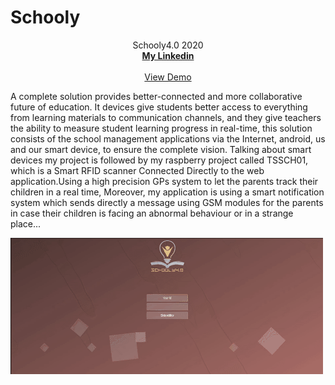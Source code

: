 # Schooly


  <p align="center">
    Schooly4.0 2020
    <br />
    <a href="https://www.linkedin.com/in/seif-oueslati-212840134/"><strong>My Linkedin</strong></a>
    <br />
    <br />
   <a href="https://www.tekso.tn/school40/index.php/login">View Demo</a>
      
  </p>
        A complete solution provides better-connected and more collaborative future of education. It devices give students better access to everything from learning materials to communication channels, and they give teachers the ability to measure student learning progress in real-time, this solution consists of the school management applications via the Internet, android, us and our smart device, to ensure the complete vision.    
        Talking about smart devices my project is followed by my raspberry project called TSSCH01, which is a Smart RFID scanner Connected Directly to the  web application.Using  a high precision GPs system to let the parents track their children in a real time,  Moreover, my application is using a smart notification system which sends directly a message using GSM modules for the parents in case their children is facing an abnormal behaviour or in a strange place... 
   
   ![image](https://github.com/seifoueslati/Schooly/blob/main/schooly40%20(1).gif?raw=true)
   
   
   




